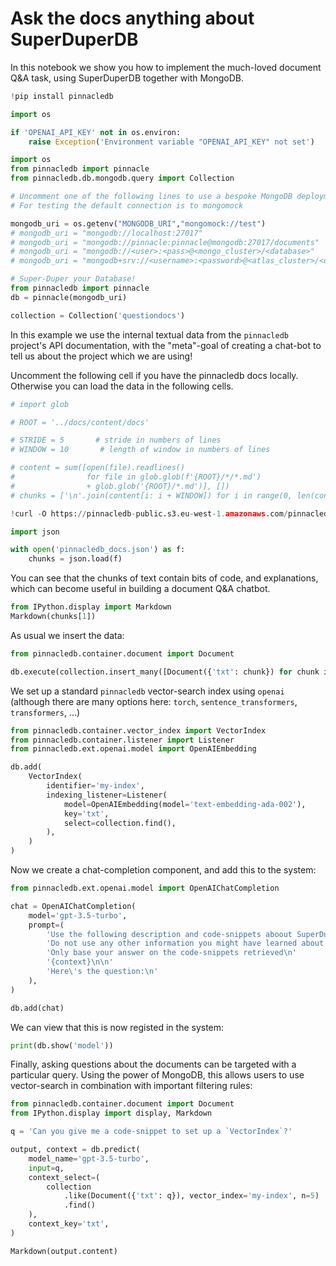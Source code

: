 # Ask the docs anything about SuperDuperDB

In this notebook we show you how to implement the much-loved document Q&A task, using SuperDuperDB
together with MongoDB.


```python
!pip install pinnacledb
```


```python
import os

if 'OPENAI_API_KEY' not in os.environ:
    raise Exception('Environment variable "OPENAI_API_KEY" not set')
```


```python
import os
from pinnacledb import pinnacle
from pinnacledb.db.mongodb.query import Collection

# Uncomment one of the following lines to use a bespoke MongoDB deployment
# For testing the default connection is to mongomock

mongodb_uri = os.getenv("MONGODB_URI","mongomock://test")
# mongodb_uri = "mongodb://localhost:27017"
# mongodb_uri = "mongodb://pinnacle:pinnacle@mongodb:27017/documents"
# mongodb_uri = "mongodb://<user>:<pass>@<mongo_cluster>/<database>"
# mongodb_uri = "mongodb+srv://<username>:<password>@<atlas_cluster>/<database>"

# Super-Duper your Database!
from pinnacledb import pinnacle
db = pinnacle(mongodb_uri)

collection = Collection('questiondocs')
```

In this example we use the internal textual data from the `pinnacledb` project's API documentation, with the "meta"-goal of 
creating a chat-bot to tell us about the project which we are using!

Uncomment the following cell if you have the pinnacledb docs locally.
Otherwise you can load the data in the following cells.


```python
# import glob

# ROOT = '../docs/content/docs'

# STRIDE = 5       # stride in numbers of lines
# WINDOW = 10       # length of window in numbers of lines

# content = sum([open(file).readlines() 
#                for file in glob.glob(f'{ROOT}/*/*.md') 
#                + glob.glob('{ROOT}/*.md')], [])
# chunks = ['\n'.join(content[i: i + WINDOW]) for i in range(0, len(content), STRIDE)]
```


```python
!curl -O https://pinnacledb-public.s3.eu-west-1.amazonaws.com/pinnacledb_docs.json
```


```python
import json

with open('pinnacledb_docs.json') as f:
    chunks = json.load(f)
```

You can see that the chunks of text contain bits of code, and explanations, 
which can become useful in building a document Q&A chatbot.


```python
from IPython.display import Markdown
Markdown(chunks[1])
```

As usual we insert the data:


```python
from pinnacledb.container.document import Document

db.execute(collection.insert_many([Document({'txt': chunk}) for chunk in chunks]))
```

We set up a standard `pinnacledb` vector-search index using `openai` (although there are many options
here: `torch`, `sentence_transformers`, `transformers`, ...)


```python
from pinnacledb.container.vector_index import VectorIndex
from pinnacledb.container.listener import Listener
from pinnacledb.ext.openai.model import OpenAIEmbedding

db.add(
    VectorIndex(
        identifier='my-index',
        indexing_listener=Listener(
            model=OpenAIEmbedding(model='text-embedding-ada-002'),
            key='txt',
            select=collection.find(),
        ),
    )
)
```

Now we create a chat-completion component, and add this to the system:


```python
from pinnacledb.ext.openai.model import OpenAIChatCompletion

chat = OpenAIChatCompletion(
    model='gpt-3.5-turbo',
    prompt=(
        'Use the following description and code-snippets aboout SuperDuperDB to answer this question about SuperDuperDB\n'
        'Do not use any other information you might have learned about other python packages\n'
        'Only base your answer on the code-snippets retrieved\n'
        '{context}\n\n'
        'Here\'s the question:\n'
    ),
)

db.add(chat)
```

We can view that this is now registed in the system:


```python
print(db.show('model'))
```

Finally, asking questions about the documents can be targeted with a particular query.
Using the power of MongoDB, this allows users to use vector-search in combination with
important filtering rules:


```python
from pinnacledb.container.document import Document
from IPython.display import display, Markdown

q = 'Can you give me a code-snippet to set up a `VectorIndex`?'

output, context = db.predict(
    model_name='gpt-3.5-turbo',
    input=q,
    context_select=(
        collection
            .like(Document({'txt': q}), vector_index='my-index', n=5)
            .find()
    ),
    context_key='txt',
)

Markdown(output.content)
```
